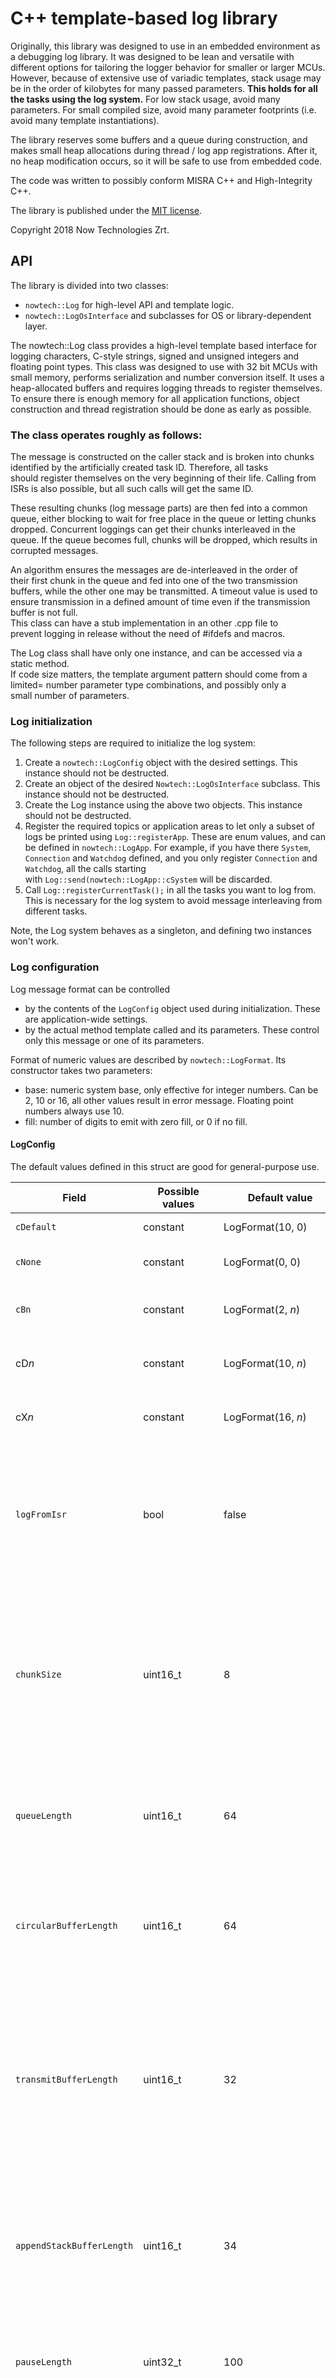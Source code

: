 # C++ template-based log library

Originally, this library was designed to use in an embedded environment as a debugging log library.
It was designed to be lean and versatile
with different options for tailoring the logger behavior for smaller
or larger MCUs. However, because of extensive use of variadic
templates, stack usage may be in the order of kilobytes for many passed
parameters. **This holds for all the tasks using the log system.** For
low stack usage, avoid many parameters. For small compiled size, avoid
many parameter footprints (i.e. avoid many template instantiations).

The library reserves some buffers and a queue during construction, and makes
small heap allocations during thread / log app registrations. After it, no heap
modification occurs, so it will be safe to use from embedded code.

The code was written to possibly conform MISRA C++ and High-Integrity
C++.

The library is published under the [MIT license](https://opensource.org/licenses/MIT).

Copyright 2018 Now Technologies Zrt.

## API

The library is divided into two classes:

  - `nowtech::Log` for high-level API and template logic.
  - `nowtech::LogOsInterface` and subclasses for OS or library-dependent layer.

The nowtech::Log class provides a high-level template based interface for logging characters, C-style
strings, signed and unsigned integers and floating point types. This
class was designed to use with 32 bit MCUs with small memory, performs
serialization and number conversion itself. It uses a heap-allocated
buffers and requires logging threads to register themselves. To ensure
there is enough memory for all application functions, object
construction and thread registration should be done as early as
possible.  

### The class operates roughly as follows:

The message is constructed on the caller stack and is broken into
chunks identified by the artificially created task ID.
Therefore, all tasks should register themselves on the very beginning
of their life. Calling from ISRs is also possible, but all such calls will get the
same ID.

These resulting chunks (log message parts) are then fed into a
common queue, either blocking to wait for free place in the queue or letting
chunks dropped. Concurrent loggings can get their chunks interleaved
in the queue. If the queue becomes full, chunks will be dropped, which
results in corrupted messages.

An algorithm ensures the messages are de-interleaved in the order of
their first chunk in the queue and fed into one of the two transmission buffers,
while the other one may be transmitted. A timeout value is
used to ensure transmission in a defined amount of time even if the
transmission buffer is not full.  
This class can have a stub implementation in an other .cpp file to
prevent logging in release without the need of #ifdefs and macros.

The Log class shall have only one instance, and can be accessed via a
static method.  
If code size matters, the template argument pattern should come from a
limited= number parameter type combinations, and possibly only a
small number of parameters.

### Log initialization

The following steps are required to initialize the log system:

1.  Create a `nowtech::LogConfig` object with the desired settings.
    This instance should not be destructed.
2.  Create an object of the desired `Nowtech::LogOsInterface` subclass. This instance should not be destructed.
3.  Create the Log instance using the above two objects. This instance should not be destructed.
4.  Register the required topics or application areas to let only a
    subset of logs be printed using `Log::registerApp`. These are enum
    values, and can be defined in `nowtech::LogApp`. For example, if
    you have there `System`, `Connection` and `Watchdog` defined, and
    you only register `Connection` and `Watchdog`, all the calls
    starting with `Log::send(nowtech::LogApp::cSystem` will be
    discarded.
5.  Call `Log::registerCurrentTask();` in all the tasks you want to log
    from. This is necessary for the log system to avoid message interleaving from different tasks.

Note, the Log system behaves as a singleton, and defining two instances won't work.

### Log configuration

Log message format can be controlled

  - by the contents of the `LogConfig` object used during initialization. These are application-wide settings.
  - by the actual method template called and its parameters. These control only this message or one of its parameters.

Format of numeric values are described by `nowtech::LogFormat`. Its
constructor takes two parameters:

  - base: numeric system base, only effective for integer numbers. Can
    be 2, 10 or 16, all other values result in error message. Floating
    point numbers always use 10.
  - fill: number of digits to emit with zero fill, or 0 if no fill.

#### LogConfig

The default values defined in this struct are good for general-purpose
use.

Field | Possible values | Default value | Effect
------|-----------------|---------------|--------
`cDefault`|constant     |LogFormat(10, 0)|This is the default logging format.
`cNone`|constant        |LogFormat(0, 0)|Can be used to omit printing the next parameter = (-:
`cBn` |constant         |LogFormat(2, *n*)|Used for n-bit binary output, where *n* can be 8, 16, 24 or 32.
cD*n* |constant         |LogFormat(10, *n*)|Used for n-digit decimal output, where n can be 2-8.
cX*n* |constant         |LogFormat(16, *n*)|Used for n-digit hexadecimal output, where *n* can be 2, 4, 6 or 8.
`logFromIsr`|bool       |false          |If false, log calls from ISR are discarded. If true, logging from ISR works. However, in this mode the message may be truncated if the actual free space in the queue is too small.
`chunkSize`|uint16_t    |8              |Total message chunk size to use in queue and buffers. The net capacity is one less, because the task ID takes a character. Messages are not handled as a string of characters, but as a series of chunks. '\\n' signs the end of a message.
`queueLength`|uint16_t  |64             |Length of a queue in chunks. Increasing this value decreases the probability of message truncation when the queue stores more chunks.
`circularBufferLength`|uint16_t|64      |Length of the circular buffer used for message sorting, measured also in chunks. This should have the same length as the queue, but one can experiment with it.
`transmitBufferLength`|uint16_t|32      |Length of a buffer in the transmission double-buffer pair, in chunks. This should have half the length as the queue, but one can experiment with it. To be absolutely sure, this can have the same length as the queue, and the log system will also manage bursts of logs.
`appendStackBufferLength`|uint16_t|34   |Length of stack-reserved buffer for number to string conversion. The default value is big enough to hold 32 bit binary numbers. Can be reduced if no binary output is used and stack space is limited.
`pauseLength`|uint32_t|100              |Length of a pause in ms during waiting for transmission of the other buffer or timeout while reading from the queue.
`refreshPeriod`|uint32_t|100            |Length of the period used to wait for messages before transmitting a partially filled transmission buffer. The shorter the value the more prompt the display.
`blocks`|bool           |true           |Signs if writing the queue from tasks can block or should return on the expense of possibly losing chunks. Note, that even in blocking mode the throughput can not reach the theoretical throughput (such as UART bps limit). **Important\!** In non-blocking mode high demands will result in loss of complete messages and often an internal lockup of the log system.
`taskRepresentation`|`cNone`, `cId`, `cName`|TaskRepresentation::cId|Representation of a task in the message header, if any. It can be missing, numeric task ID or OS task name.
`appendBasePrefix`|bool |false          |True if number formatter should append 0b or 0x.
`taskIdFormat`|see LogFormat above|`cX2`|Format for displaying the task ID in the message header, if it is displayed as ID.
`tickFormat`|see LogFormat above|`cD5`|Format for displaying the OS ticks in the header, if any. Should be `LogFormat::cNone` to disable tick output.
`int8Format`|see LogFormat above|`cDefault`|Applies to numeric parameters of this type without preceding format parameter.
`int16Format`|see LogFormat above|`cDefault`|Applies to numeric parameters of this type without preceding format parameter.
`int32Format`|see LogFormat above|`cDefault`|Applies to numeric parameters of this type without preceding format parameter.
`uint8Format`|see LogFormat above|`cDefault`|Applies to numeric parameters of this type without preceding format parameter.
`uint16Format`|see LogFormat above|`cDefault`|Applies to numeric parameters of this type without preceding format parameter.
`uint32Format`|see LogFormat above|`cDefault`|Applies to numeric parameters of this type without preceding format parameter.
`floatFormat`|see LogFormat above|`cD5`|Applies to numeric parameters of this type without preceding format parameter.
`doubleFormat`|see LogFormat above|`cD8`|Applies to numeric parameters of this type without preceding format parameter.
`alignSigned`|bool      |false          |If true, positive numbers will be prepended with a space to let them align negatives.

### Invocation

The API has for static method templates, which lets the log system be
ca= lled from any place in the application:

  - `static void send(LogApp aApp, Args... args) noexcept;`
  - `static void send(Args... args) noexcept;`
  - `static void sendNoHeader(Args... args) noexcept;`
  - `static void sendNoHeader(Args... args) noexcept;`

The ones with the name `send` behave according to the stored configuration and the actual parameter list.
The ones with the name `sendNoHeader` skip printing a header, if any defined in the config.
The ones receiving the `LogApp` parameter will emit the message
preceded by the string used to register the given `LogApp = ;`parameter
if it was actually registered. If not, the whole message is discarded.
The ones without the `LogApp` parameter will emit the message
unconditionally.

Available parameter types to print:

Type        |Printed value          |If it can be preceded by a LogFormat parameter to change the style
------------|-----------------------|-------------------------------------------------------------------
`bool`      |false / true           |no
`char`      |the character          |no
`char*`     |the 0 terminated string|no
`uint8_t`   |formatted numeric value|yes
`uint16_t`  |formatted numeric value|yes
`uint32_t`  |formatted numeric value|yes
`int8_t`    |formatted numeric value|yes
`int16_t`   |formatted numeric value|yes
`int32_t`   |formatted numeric value|yes
`float`     |formatted numeric value in exponential form|yes
`double`    |formatted numeric value in exponential form|yes
anything else, like pure `int`|`-=unknown=-`|no

## OS interface

Doxygen docs for `nowtech::LogOsInterface` follows:

Abstract base class for OS/architecture/dependent log functionality
under the Log class. These objects can be chained under the containing
Log  objects to let logging happen into several sinks. The instance
directly referenced by the Log object will contain OS thread to let
the actual write into the sink(s) happen independently of the
logging.  
Since this object requires OS resources, it must be constructed
during initialization of the application to be sure all resources are
granted.

### Implementations

There are several pluggable OS interfaces.

Header name            |Target          |Extensively tested|Description
-----------------------|----------------|------------------|------------
lognop.h               |imaginary /dev/null|yes            |No-operation interface for no output at all. Can be used to appearantly shut down logging at compile time.
logstmhal.h            |An STM HAL UART device|yes         |An interface for STM HAL making immediate transmits from the actual thread. This comes without any buffering or concurrency support, so messages from different threads may interleave each other.
logfreertosstmhal.h    |An STM HAL UART device|yes         |An interface for STM HAL under FreeRTOS, tested with version 9.0.0. This implementaiton is designed to put as little load on the actual thread as possible. It makes use of the built-in buffering and transmits from its own thread.
logcmsisswo.h          |CMSIS SWO       |not yet           |An interface for CMSIS SWO making immediate transmits from the actual thread. This comes without any buffering or concurrency support, so messages from different threads may interleave each other.
logfreertoscmsisswo.h  |CMSIS SWO       |not yet           |An interface for CMSIS SWO under FreeRTOS, tested with version 9.0.0. This implementaiton is designed to put as little load on the actual thread as possible. It makes use of the built-in buffering and transmits from its own thread.
logstdthreadostream.h  |std::ostream    |not yet           |An interface using STL (even for threads) and boost::lockfree::queue. Thanks to this class, this implementation is lock-free.

## Compiling

The compiler must support the C++14 standard. The library was taken from a set of libraries. Maybe some HAL-related umbrella header file is missing, which is easy to reconstruct.

Compulsory files are:
  - BanCopyMove.h
  - cmsis_os_utils.cpp
  - cmsis_os_utils.h
  - log.cpp
  - log.h
  - logutil.cpp
  - logutil.h

One of these headers, and if present the related .cpp is also needed:
  - lognop.h
  - logstmhal.h
  - logfreertosstmhal.h
  - logfreertosstmhal.cpp
  - logcmsisswo.h
  - logfreertoscmsisswo.h
  - logfreertoscmsisswo.cpp
  - logstdthreadostream.h
  - logstdthreadostream.cpp

Some interfaces need HAL callbacks. `logfreertoscmsisswo.h` needs such a function:

```cpp
extern "C" void HAL_UART_TxCpltCallback(UART_HandleTypeDef *huart) {
  if(huart == &huart3) {
    nowtech::LogFreeRtosCmsisSwo::transmitFinished();
  }
  else { // nothing to do
  }
}
```

`logfreertosstmhal.h` needs a similar one with the corresponding class name.

## TODO

  - Static entry point using a static variable stored in the
    constructor. This would be the place to distinguish between stub
    and functional versions.
  - Eliminate std::map.
  - Fix the lockup bug happening under extreme loads.
  - Examine the possibility of introducing << operators.
  - Fix FreeRTOS isInterrupt.
  - Introduce uint64_t and int64_t.
